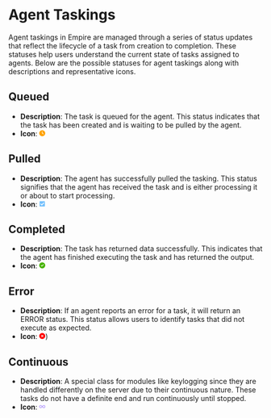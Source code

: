 # Agent Taskings

Agent taskings in Empire are managed through a series of status updates that reflect the lifecycle of a task from creation to completion. These statuses help users understand the current state of tasks assigned to agents. Below are the possible statuses for agent taskings along with descriptions and representative icons.

## Queued

- **Description**: The task is queued for the agent. This status indicates that the task has been created and is waiting to be pulled by the agent.
- **Icon**: <svg xmlns="http://www.w3.org/2000/svg" viewBox="0 0 512 512" width="12" height="12"><!--!Font Awesome Free 6.5.2 by @fontawesome - https://fontawesome.com License - https://fontawesome.com/license/free Copyright 2024 Fonticons, Inc.--><path fill="#ffa200" d="M256 0a256 256 0 1 1 0 512A256 256 0 1 1 256 0zM232 120V256c0 8 4 15.5 10.7 20l96 64c11 7.4 25.9 4.4 33.3-6.7s4.4-25.9-6.7-33.3L280 243.2V120c0-13.3-10.7-24-24-24s-24 10.7-24 24z"/></svg>

## Pulled

- **Description**: The agent has successfully pulled the tasking. This status signifies that the agent has received the task and is either processing it or about to start processing.
- **Icon**: <svg xmlns="http://www.w3.org/2000/svg" viewBox="0 0 448 512" width="12" height="12"><!--!Font Awesome Free 6.5.2 by @fontawesome - https://fontawesome.com License - https://fontawesome.com/license/free Copyright 2024 Fonticons, Inc.--><path fill="#74C0FC" d="M400 480H48c-26.5 0-48-21.5-48-48V80c0-26.5 21.5-48 48-48h352c26.5 0 48 21.5 48 48v352c0 26.5-21.5 48-48 48zm-204.7-98.1l184-184c6.2-6.2 6.2-16.4 0-22.6l-22.6-22.6c-6.2-6.2-16.4-6.2-22.6 0L184 302.7l-70.1-70.1c-6.2-6.2-16.4-6.2-22.6 0l-22.6 22.6c-6.2 6.2-6.2 16.4 0 22.6l104 104c6.2 6.3 16.4 6.3 22.6 0z"/></svg>

## Completed

- **Description**: The task has returned data successfully. This indicates that the agent has finished executing the task and has returned the output.
- **Icon**: <svg xmlns="http://www.w3.org/2000/svg" viewBox="0 0 512 512" width="12" height="12"><!--!Font Awesome Free 6.5.2 by @fontawesome - https://fontawesome.com License - https://fontawesome.com/license/free Copyright 2024 Fonticons, Inc.--><path fill="#47b300" d="M256 512A256 256 0 1 0 256 0a256 256 0 1 0 0 512zM369 209L241 337c-9.4 9.4-24.6 9.4-33.9 0l-64-64c-9.4-9.4-9.4-24.6 0-33.9s24.6-9.4 33.9 0l47 47L335 175c9.4-9.4 24.6-9.4 33.9 0s9.4 24.6 0 33.9z"/></svg>

## Error

- **Description**: If an agent reports an error for a task, it will return an ERROR status. This status allows users to identify tasks that did not execute as expected.
- **Icon**: <svg xmlns="http://www.w3.org/2000/svg" viewBox="0 0 512 512" width="12" height="12"><!--!Font Awesome Free 6.5.2 by @fontawesome - https://fontawesome.com License - https://fontawesome.com/license/free Copyright 2024 Fonticons, Inc.--><path fill="#ff0000" d="M256 512A256 256 0 1 0 256 0a256 256 0 1 0 0 512zM175 175c9.4-9.4 24.6-9.4 33.9 0l47 47 47-47c9.4-9.4 24.6-9.4 33.9 0s9.4 24.6 0 33.9l-47 47 47 47c9.4 9.4 9.4 24.6 0 33.9s-24.6 9.4-33.9 0l-47-47-47 47c-9.4 9.4-24.6 9.4-33.9 0s-9.4-24.6 0-33.9l47-47-47-47c-9.4-9.4-9.4-24.6 0-33.9z"/></svg>)

## Continuous

- **Description**: A special class for modules like keylogging since they are handled differently on the server due to their continuous nature. These tasks do not have a definite end and run continuously until stopped.
- **Icon**: <svg xmlns="http://www.w3.org/2000/svg" viewBox="0 0 640 512" width="12" height="12"><!--!Font Awesome Free 6.5.2 by @fontawesome - https://fontawesome.com License - https://fontawesome.com/license/free Copyright 2024 Fonticons, Inc.--><path fill="#B197FC" d="M0 241.1C0 161 65 96 145.1 96c38.5 0 75.4 15.3 102.6 42.5L320 210.7l72.2-72.2C419.5 111.3 456.4 96 494.9 96C575 96 640 161 640 241.1v29.7C640 351 575 416 494.9 416c-38.5 0-75.4-15.3-102.6-42.5L320 301.3l-72.2 72.2C220.5 400.7 183.6 416 145.1 416C65 416 0 351 0 270.9V241.1zM274.7 256l-72.2-72.2c-15.2-15.2-35.9-23.8-57.4-23.8C100.3 160 64 196.3 64 241.1v29.7c0 44.8 36.3 81.1 81.1 81.1c21.5 0 42.2-8.5 57.4-23.8L274.7 256zm90.5 0l72.2 72.2c15.2 15.2 35.9 23.8 57.4 23.8c44.8 0 81.1-36.3 81.1-81.1V241.1c0-44.8-36.3-81.1-81.1-81.1c-21.5 0-42.2 8.5-57.4 23.8L365.3 256z"/></svg>